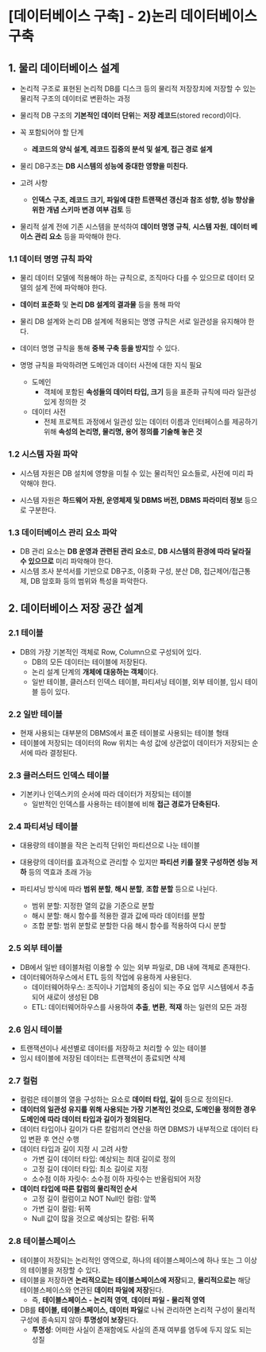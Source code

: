 # [데이터베이스 구축] - 2)논리 데이터베이스 구축







## 1. 물리 데이터베이스 설계

+ 논리적 구조로 표현된 논리적 DB를 디스크 등의 물리적 저장장치에 저장할 수 있는 물리적 구조의 데이터로 변환하는 과정
+ 물리적 DB 구조의 **기본적인 데이터 단위**는 **저장 레코드**(stored record)이다.
+ 꼭 포함되어야 할 단계
  + **레코드의 양식 설계, 레코드 집중의 분석 및 설계, 접근 경로 설계**

+ 물리 DB구조는 **DB 시스템의 성능에 중대한 영향을 미친다.**
+ 고려 사항
  + **인덱스 구조, 레코드 크기, 파일에 대한 트랜잭션 갱신과 참조 성향, 성능 향상을 위한 개념 스키마 변경 여부 검토** 등
+ 물리적 설계 전에 기존 시스템을 분석하여 **데이터 명명 규칙**, **시스템 자원**, **데이터 베이스 관리 요소** 등을 파악해야 한다.

### 1.1 데이터 명명 규칙 파악

+ 물리 데이터 모델에 적용해야 하는 규칙으로, 조직마다 다를 수 있으므로 데이터 모델의 설계 전에 파악해야 한다.

+ **데이터 표준화** 및 **논리 DB 설계의 결과물** 등을 통해 파악

+ 물리 DB 설계와 논리 DB 설계에 적용되는 명명 규칙은 서로 일관성을 유지해야 한다.

+ 데이터 명명 규칙을 통해 **중복 구축 등을 방지**할 수 있다.

+ 명명 규칙을 파악하려면 도메인과 데이터 사전에 대한 지식 필요

  + 도메인
    + 객체에 포함된 **속성들의 데이터 타입, 크기** 등을 표준화 규칙에 따라 일관성 있게 정의한 것
  + 데이터 사전
    + 전체 프로젝트 과정에서 일관성 있는 데이터 이름과 인터페이스를 제공하기 위해 **속성의 논리명, 물리명, 용어 정의를 기술해 놓은 것**

  

  

### 1.2 시스템 자원 파악

+ 시스템 자원은 DB 설치에 영향을 미칠 수 있는 물리적인 요소들로, 사전에 미리 파악해야 한다.

+ 시스템 자원은 **하드웨어 자원, 운영체제 및 DBMS 버전, DBMS 파라미터 정보** 등으로 구분한다.





### 1.3 데이터베이스 관리 요소 파악

+ DB 관리 요소는 **DB 운영과 관련된 관리 요소**로, **DB 시스템의 환경에 따라 달라질 수 있으므로** 미리 파악해야 한다.
+ 시스템 조사 분석서를 기반으로 DB구조, 이중화 구성, 분산 DB, 접근제어/접근통제, DB 암호화 등의 범위와 특성을 파악한다.







## 2. 데이터베이스 저장 공간 설계

### 2.1 테이블

+ DB의 가장 기본적인 객체로 Row, Column으로 구성되어 있다.
  + DB의 모든 데이터는 테이블에 저장된다.
  + 논리 설계 단계의 **개체에 대응하는 객체**이다.
  + 일반 테이블, 클러스터 인덱스 테이블, 파티셔닝 테이블, 외부 테이블, 임시 테이블 등이 있다.





### 2.2 일반 테이블

+ 현재 사용되는 대부분의 DBMS에서 표준 테이블로 사용되는 테이블 형태
+ 테이블에 저장되는 데이터의 Row 위치는 속성 값에 상관없이 데이터가 저장되는 순서에 따라 결정된다.





### 2.3 클러스터드 인덱스 테이블

+ 기본키나 인덱스키의 순서에 따라 데이터가 저장되는 테이블
  + 일반적인 인덱스를 사용하는 테이블에 비해 **접근 경로가 단축된다.**





### 2.4 파티셔닝 테이블

+ 대용량의 테이블을 작은 논리적 단위인 파티션으로 나눈 테이블
+ 대용량의 데이터를 효과적으로 관리할 수 있지만 **파티션 키를 잘못 구성하면 성능 저하** 등의 역효과 초래 가능

+ 파티셔닝 방식에 따라 **범위 분할**, **해시 분할**, **조합 분할** 등으로 나뉜다.
  + 범위 분할: 지정한 열의 값을 기준으로 분할
  + 해시 분할: 해시 함수를 적용한 결과 값에 따라 데이터를 분할
  + 조합 분할: 범위 분할로 분할한 다음 해시 함수를 적용하여 다시 분할





### 2.5 외부 테이블

+ DB에서 일반 테이블처럼 이용할 수 있는 외부 파일로, DB 내에 객체로 존재한다.
+ 데이터웨어하우스에서 ETL 등의 작업에 유용하게 사용된다.
  + 데이터웨어하우스: 조직이나 기업체의 중심이 되는 주요 업무 시스템에서 추출되어 새로이 생성된 DB
  + ETL: 데이터웨어하우스를 사용하여 **추출**, **변환**, **적재** 하는 일련의 모든 과정





### 2.6 임시 테이블

+ 트랜잭션이나 세션별로 데이터를 저장하고 처리할 수 있는 테이블
+ 임시 테이블에 저장된 데이터는 트랜잭션이 종료되면 삭제





### 2.7 컬럼

+ 컬럼은 테이블의 열을 구성하는 요소로 **데이터 타입, 길이** 등으로 정의된다.
+ **데이터의 일관성 유지를 위해 사용되는 가장 기본적인 것으로, 도메인을 정의한 경우 도메인에 따라 데이터 타입과 길이가 정의된다.**
+ 데이터 타입이나 길이가 다른 칼럼끼리 연산을 하면 DBMS가 내부적으로 데이터 타입 변환 후 연산 수행
+ 데이터 타입과 길이 지정 시 고려 사항
  + 가변 길이 데이터 타입: 예상되는 최대 길이로 정의
  + 고정 길이 데이터 타입: 최소 길이로 지정
  + 소수점 이하 자릿수: 소수점 이하 자릿수는 반올림되어 저장
+ **데이터 타입에 따른 칼럼의 물리적인 순서**
  + 고정 길이 컬럼이고 NOT Null인 컬럼: 앞쪽
  + 가변 길이 컬럼: 뒤쪽
  + Null 값이 많을 것으로 예상되는 칼럼: 뒤쪽





### 2.8 테이블스페이스

+ 테이블이 저장되는 논리적인 영역으로, 하나의 테이블스페이스에 하나 또는 그 이상의 테이블을 저장할 수 있다.
+ 테이블을 저장하면 **논리적으로는 테이블스페이스에 저장**되고, **물리적으로는** 해당 테이블스페이스와 연관된 **데이터 파일에 저장**된다.
  + 즉, **테이블스페이스 - 논리적 영역**, **데이터 파일 - 물리적 영역**
+ DB를 **테이블, 테이블스페이스, 데이터 파일**로 나눠 관리하면 논리적 구성이 물리적 구성에 종속되지 않아 **투명성이 보장**된다.
  + **투명성**: 어떠한 사실이 존재함에도 사실의 존재 여부를 염두에 두지 않도 되는 성질

